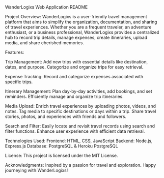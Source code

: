 WanderLogixs Web Application README

Project Overview:
WanderLogixs is a user-friendly travel management platform that aims to simplify the organization, documentation, and sharing of travel experiences. Whether you are a frequent traveler, an adventure enthusiast, or a business professional, WanderLogixs provides a centralized hub to record trip details, manage expenses, create itineraries, upload media, and share cherished memories.

Features:

Trip Management:
Add new trips with essential details like destination, dates, and purpose.
Categorize and organize trips for easy retrieval.

Expense Tracking:
Record and categorize expenses associated with specific trips.

Itinerary Management:
Plan day-by-day activities, add bookings, and set reminders.
Efficiently manage and organize trip itineraries.

Media Upload:
Enrich travel experiences by uploading photos, videos, and notes.
Tag media to specific destinations or days within a trip.
Share travel stories, photos, and experiences with friends and followers.

Search and Filter:
Easily locate and revisit travel records using search and filter functions.
Enhance user experience with efficient data retrieval.

Technologies Used:
Frontend: HTML, CSS, JavaScript
Backend: Node.js, Express.js
Database: PostgreSQL & Heroku PostgreSQL

License:
This project is licensed under the MIT License.

Acknowledgments:
Inspired by a passion for travel and exploration. Happy journeying with WanderLogixs!
